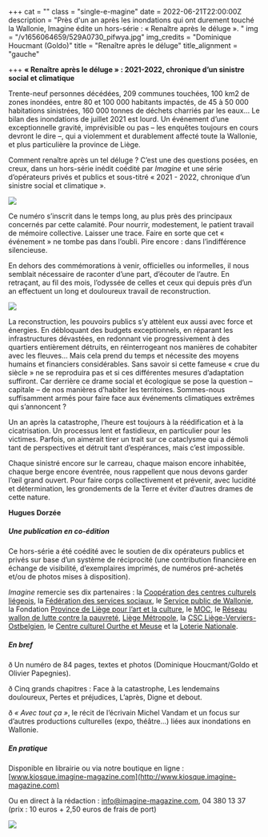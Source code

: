 +++
cat = ""
class = "single-e-magine"
date = 2022-06-21T22:00:00Z
description = "Près d'un an après les inondations qui ont durement touché la Wallonie, Imagine édite un hors-série : « Renaître après le déluge ». "
img = "/v1656064659/529A0730_pifwya.jpg"
img_credits = "Dominique Houcmant (Goldo)"
title = "Renaître après le déluge"
title_alignment = "gauche"

+++
**« Renaître après le déluge » : 2021-2022, chronique d’un sinistre social et climatique**

Trente-neuf personnes décédées, 209 communes touchées, 100 km2 de zones inondées, entre 80 et 100 000 habitants impactés, de 45 à 50 000 habitations sinistrées, 160 000 tonnes de déchets charriés par les eaux… Le bilan des inondations de juillet 2021 est lourd. Un événement d’une exceptionnelle gravité, imprévisible ou pas – les enquêtes toujours en cours devront le dire –, qui a violemment et durablement affecté toute la Wallonie, et plus particulière la province de Liège.

Comment renaître après un tel déluge ? C’est une des questions posées, en creux, dans un hors-série inédit coédité par _Imagine_ et une série d’opérateurs privés et publics et sous-titré « 2021 - 2022, chronique d’un sinistre social et climatique ».

![](https://res.cloudinary.com/drg3m95yg/image/upload/c_limit,dpr_auto,q_70,w_1000,f_auto/v1655909581/HS_Innondations_Cover_kyxdof.jpg)

Ce numéro s’inscrit dans le temps long, au plus près des principaux concernés par cette calamité. Pour nourrir, modestement, le patient travail de mémoire collective. Laisser une trace. Faire en sorte que cet « événement » ne tombe pas dans l’oubli. Pire encore : dans l’indifférence silencieuse.

En dehors des commémorations à venir, officielles ou informelles, il nous semblait nécessaire de raconter d’une part, d’écouter de l’autre. En retraçant, au fil des mois, l’odyssée de celles et ceux qui depuis près d’un an effectuent un long et douloureux travail de reconstruction.

![](https://res.cloudinary.com/drg3m95yg/image/upload/c_limit,dpr_auto,q_70,w_1000,f_auto/v1656060813/HS_Innondations-2_page-0001_pgxst9.jpg)

La reconstruction, les pouvoirs publics s’y attèlent eux aussi avec force et énergies. En débloquant des budgets exceptionnels, en réparant les infrastructures dévastées, en redonnant vie progressivement à des quartiers entièrement détruits, en réinterrogeant nos manières de cohabiter avec les fleuves… Mais cela prend du temps et nécessite des moyens humains et financiers considérables. Sans savoir si cette fameuse « crue du siècle » ne se reproduira pas et si ces différentes mesures d’adaptation suffiront. Car derrière ce drame social et écologique se pose la question – capitale – de nos manières d’habiter les territoires. Sommes-nous suffisamment armés pour faire face aux événements climatiques extrêmes qui s’annoncent ?

Un an après la catastrophe, l’heure est toujours à la réédification et à la cicatrisation. Un processus lent et fastidieux, en particulier pour les victimes. Parfois, on aimerait tirer un trait sur ce cataclysme qui a démoli tant de perspectives et détruit tant d’espérances, mais c’est impossible.

Chaque sinistré encore sur le carreau, chaque maison encore inhabitée, chaque berge encore éventrée, nous rappellent que nous devons garder l’œil grand ouvert. Pour faire corps collectivement et prévenir, avec lucidité et détermination, les grondements de la Terre et éviter d’autres drames de cette nature.

**Hugues Dorzée**

##### **Une publication en co-édition**

Ce hors-série a été coédité avec le soutien de dix opérateurs publics et privés sur base d’un système de réciprocité (une contribution financière en échange de visibilité, d’exemplaires imprimés, de numéros pré-achetés et/ou de photos mises à disposition).   
  
_Imagine_ remercie ses dix partenaires : la [Coopération des centres culturels liégeois](https://4w0cp.r.bh.d.sendibt3.com/mk/cl/f/EZVP1GobUVgRzxbSyNS55YjxrR_grx5xAIJS365-qpnIgr_N0s_oRe7W3kjCuWE1blwIj3OXxI5Ocm4i42aeHrKCiJWnxpqsUERmMhSURym6fYATJglXGlAVo_slP5P4G0ffLrEMiiHY-u_57Q3k6ZKdOcFhbdl522Dt5ypjPwxtV3Bp8yGvfA6-zzP6lsMDf896), la [Fédération des services sociaux](https://4w0cp.r.bh.d.sendibt3.com/mk/cl/f/0qDHmm6orXzOYSaSJbO1YDHc0cfNdrLsCDk8JVxnwTTbiIB45GRuG1IXPFBtmvFkud3PB9y_fmdhKxVaFxU3SILQFofcUXJB5mcWQNh8D3pKe4JohCX-V2WaCxYJyPrxIX9mhz2HtGtHW27t-OkaWH5z7kme8oIw_L6ZoUjgJrBF05uaMa_jAoZyou0oOCpiSekfvw), le [Service public de Wallonie](https://4w0cp.r.bh.d.sendibt3.com/mk/cl/f/DD76kIKNNHsFRPsVH_0L7oj2-gwuKlUjStjXWkzBMP4v08E3JwPTMlvdXMD83rRnCHui7ZbkcMEs0wZe5JI9CghjSEzXPzqJvu5tPU8RFdNwW_xQLlt-Oe1ebittuwC84UE1HcrsLZMPYcacVFHRW6KDp_77c8PAY1SX0zRCPQlUuBp89a4cU7fZnKZG-ks_wfSI), la Fondation [Province de Liège pour l’art et la culture](https://4w0cp.r.bh.d.sendibt3.com/mk/cl/f/4rRc4UD0dvkq6SGIkhTdl57uNy9LCzSFR3TL9fcqHjaitnmOBpMOSlGIgvgdXRF6M3V8xTUC6vzTcB5B8sY26PCv7DYodKvdwGRsWLqwTEk08JiMwXNA6PFdLx8Ejwl7xUzO2I1kYCjEJ59zFvOADQf1QE7vNhMcPTZEnktW7qivbVOWvC5WroqEnGE-FsWr68q_M3dTLkrHbCP89MPk4eSEOXnNcXUea0nWrAu-qA), le [MOC](https://4w0cp.r.bh.d.sendibt3.com/mk/cl/f/70IjF_4XahWPxdM_VL1FmTu8Mv1FczgvV8nWXUSrzp8L-LBDVi9tRS-X5Jv8DSdYOsmSC5CZjIsVq4WRzYxP6qBqCTjFkng7ZQYYHPmkeVoRHf7JJ9UUo2SKY0HKirLCOWCobO_kkN3m83dxmgJRUEIzOeZhJOPn68gRRToyjkPlcCHy91oaVqu5Ai9CZ4udbZuOUsmpBfZnPfswjaU-NaMmMLPJxS-E_RHEDW2BWhqxCZONlmGy83YxjAjJwfOTOgzp073JHHj6NvWDllBI), le [Réseau wallon de lutte contre la pauvreté](https://4w0cp.r.bh.d.sendibt3.com/mk/cl/f/r7aJu0s5T_LOenDo2VWGD6aOU60FmF76ZImHpVYZ4SgRP7X4RADrEnah5v5aEby7uIUfB343pHmii4zCre8eKGmgco03wWYsSqc5ivbv-xmtw31BU85BtwJ4d5OTzXbg-LmpG9cIaNDw4SVmV6WLQZDmPwzFuRRszSIzcyZF1KN6LpOFvGi5qhRtdBk9oZk), [Liège Métropole](https://4w0cp.r.bh.d.sendibt3.com/mk/cl/f/UGKYpbEgSVOLrF5cYYyux_puGXFdD-jmUanLCuHTBSWEirDj1wOLSfjWMMpDm1EcRvQPmGKQI_IKA7dyTYgDDqFo8b7iTrtHH3j61pnf2twCcfft-PCOvYb0B-6APHDCzH_TNjMfjzFdcZ2ADF7brGO3B12EyEgMvuv6U0fmA1HupigWMHgGKQergXwJuOZWi4eLrw), la [CSC Liège-Verviers-Ostbelgien](https://4w0cp.r.bh.d.sendibt3.com/mk/cl/f/-0g-vn55p87oA9TJ51QzYt_6zn24u6DGQNApKpaO8E_VDcPEicrOe7L_KYMl78vkwDK7KvVmxPBUuktQzS2pEWgFp3EX75Kfi-CG2GjUxQq-7-wsZxcNvtQyZK1GFV3EoxdLj_jM_rdYYabSYUn7VxJ2iLAizOsJ4jLLMsxobp2u-Bf89oU3bpDzrJx-OVgQoeZYs-XmjwtOCP1SrwRS0ZbzQ1xpoy4lH2xRSd-yTKY1s8IVv6TP502jxu9u70XUnq29KffSivX5v2WiCv-If3YahEcMEvk), le [Centre culturel Ourthe et Meuse](https://4w0cp.r.bh.d.sendibt3.com/mk/cl/f/Cky3xV4jKvR8A8a5xlKjCSp86vkD3bTZO41d8dMu0xW1PPmd9Jg1lAeG6ALgi-lFlbY9Y9hBuxbrl4Z_NCk5RszxH4fNLjWk_PXN3KSrAKjJKQ0RqdIpqWTofI6Aa8Qqv2g8I_eAqzIpmoSwsIjmAq0y-_1sDLpbuNtm8yFmlKPsRFApYaNUhm-mpC_uToG0Ef68zzedOTwGIiV7xM5imPExZ6WO) et la [Loterie Nationale](https://4w0cp.r.bh.d.sendibt3.com/mk/cl/f/6u8Skr4sfbnlDOa_jv7PUhp4mOZXA1TNb4p9HeaWaejutnZ5hR5pMYmBGwtlN6KdomzmOSFoxVfkf6UWI6L4bIrbuESORAL1N6fhI56ZPFVfafWNDZVQUn0ay6WeA72ntWACHFqUZ-h9RuT4RwctosdstRVmxUU9Kv7cJtigzXUzrRFhfbQAjrHFYWrzg_qVFXCXUeS5a8jnYacr).

##### **En bref**

ð Un numéro de 84 pages, textes et photos (Dominique Houcmant/Goldo et Olivier Papegnies).

ð Cinq grands chapitres : Face à la catastrophe, Les lendemains douloureux, Pertes et préjudices, L’après, Digne et debout.

ð _« Avec tout ça »_, le récit de l’écrivain Michel Vandam et un focus sur d’autres productions culturelles (expo, théâtre…) liées aux inondations en Wallonie.

##### **En pratique**

Disponible en librairie ou via notre boutique en ligne : [www.kiosque.imagine-magazine.com](http://www.kiosque.imagine-magazine.com)

Ou en direct à la rédaction : [info@imagine-magazine.com](mailto:info@imagine-magazine.com), 04 380 13 37 (prix : 10 euros + 2,50 euros de frais de port)

![](https://res.cloudinary.com/drg3m95yg/image/upload/c_limit,dpr_auto,q_70,w_1000,f_auto/v1655910057/HS_Innondations-43_page-0001_rr2hrv.jpg)